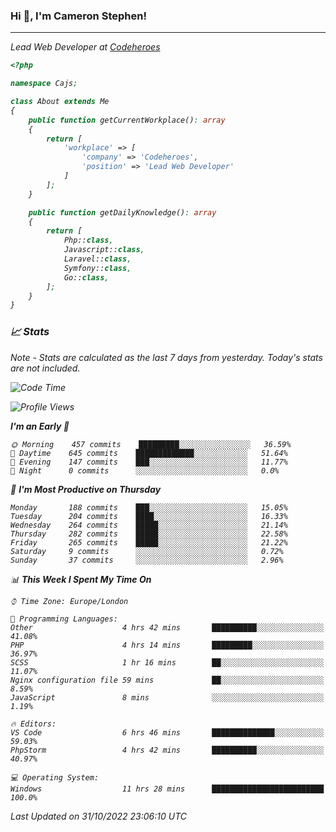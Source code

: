 ### Hi 👋, I'm Cameron Stephen!
<hr>
<p><em>Lead Web Developer at <a href="https://codeheroes.co.uk">Codeheroes</a></p>


```php
<?php

namespace Cajs;

class About extends Me
{
    public function getCurrentWorkplace(): array
    {
        return [
            'workplace' => [
                'company' => 'Codeheroes',
                'position' => 'Lead Web Developer'
            ]
        ];
    }

    public function getDailyKnowledge(): array
    {
        return [
            Php::class,
            Javascript::class,
            Laravel::class,
            Symfony::class,
            Go::class,
        ];
    }
}
```

### 📈 Stats
<p><em>Note - Stats are calculated as the last 7 days from yesterday. Today's stats are not included.</em></p>


<!--START_SECTION:waka-->
![Code Time](http://img.shields.io/badge/Code%20Time-3%2C190%20hrs%201%20min-blue)

![Profile Views](http://img.shields.io/badge/Profile%20Views-0-blue)

**I'm an Early 🐤** 

```text
🌞 Morning    457 commits    █████████░░░░░░░░░░░░░░░░   36.59% 
🌆 Daytime    645 commits    █████████████░░░░░░░░░░░░   51.64% 
🌃 Evening    147 commits    ███░░░░░░░░░░░░░░░░░░░░░░   11.77% 
🌙 Night      0 commits      ░░░░░░░░░░░░░░░░░░░░░░░░░   0.0%

```
📅 **I'm Most Productive on Thursday** 

```text
Monday       188 commits    ███░░░░░░░░░░░░░░░░░░░░░░   15.05% 
Tuesday      204 commits    ████░░░░░░░░░░░░░░░░░░░░░   16.33% 
Wednesday    264 commits    █████░░░░░░░░░░░░░░░░░░░░   21.14% 
Thursday     282 commits    █████░░░░░░░░░░░░░░░░░░░░   22.58% 
Friday       265 commits    █████░░░░░░░░░░░░░░░░░░░░   21.22% 
Saturday     9 commits      ░░░░░░░░░░░░░░░░░░░░░░░░░   0.72% 
Sunday       37 commits     ░░░░░░░░░░░░░░░░░░░░░░░░░   2.96%

```


📊 **This Week I Spent My Time On** 

```text
⌚︎ Time Zone: Europe/London

💬 Programming Languages: 
Other                    4 hrs 42 mins       ██████████░░░░░░░░░░░░░░░   41.08% 
PHP                      4 hrs 14 mins       █████████░░░░░░░░░░░░░░░░   36.97% 
SCSS                     1 hr 16 mins        ██░░░░░░░░░░░░░░░░░░░░░░░   11.07% 
Nginx configuration file 59 mins             ██░░░░░░░░░░░░░░░░░░░░░░░   8.59% 
JavaScript               8 mins              ░░░░░░░░░░░░░░░░░░░░░░░░░   1.19%

🔥 Editors: 
VS Code                  6 hrs 46 mins       ██████████████░░░░░░░░░░░   59.03% 
PhpStorm                 4 hrs 42 mins       ██████████░░░░░░░░░░░░░░░   40.97%

💻 Operating System: 
Windows                  11 hrs 28 mins      █████████████████████████   100.0%

```


 Last Updated on 31/10/2022 23:06:10 UTC
<!--END_SECTION:waka-->

